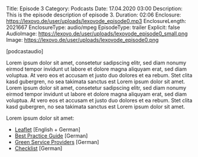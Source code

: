 Title: Episode 3
Category: Podcasts
Date: 17.04.2020 03:00
Description: This is the episode description of episode 3.
Duration: 02:06
Enclosure: https://lexovo.de/user/uploads/lexovode_episode0.mp3
EnclosureLength: 2021667
EnclosureType: audio/mpeg
EpisodeType: trailer
Explicit: false
AudioImage: https://lexovo.de/user/uploads/lexovode_episode0_small.png
Image: https://lexovo.de/user/uploads/lexovode_episode0.png

[podcastaudio]

Lorem ipsum dolor sit amet, consetetur sadipscing elitr, sed diam nonumy eirmod tempor invidunt ut labore et dolore magna aliquyam erat, sed diam voluptua. At vero eos et accusam et justo duo dolores et ea rebum. Stet clita kasd gubergren, no sea takimata sanctus est Lorem ipsum dolor sit amet. Lorem ipsum dolor sit amet, consetetur sadipscing elitr, sed diam nonumy eirmod tempor invidunt ut labore et dolore magna aliquyam erat, sed diam voluptua. At vero eos et accusam et justo duo dolores et ea rebum. Stet clita kasd gubergren, no sea takimata sanctus est Lorem ipsum dolor sit amet.

Lorem ipsum dolor sit amet:
* [Leaflet](https://www.ffhsh.de/download/97_Sonstiges/GruenerDrehpass_Flyer_edition2.pdf.pdf) <span class="text-center text-white-50 small">\[English + German\]</span>
* [Best Practice Guide](https://www.ffhsh.de/download/Best_Practice_Guide_D_2016_03.pdf) <span class="text-center text-white-50 small">\[German\]</span>
* [Green Service Providers](https://www.ffhsh.de/download/GreenProductionGuide_30102015.pdf) <span class="text-center text-white-50 small">\[German\]</span>
* [Checklist](https://www.ffhsh.de/download/GruenerDrehpass_Checkliste.pdf) <span class="text-center text-white-50 small">\[German\]</span>
